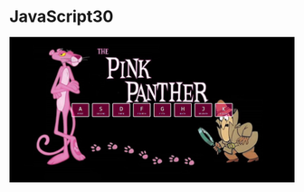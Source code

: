 # JavaScript30
![Image description](https://github.com/DavidAlejandroM/JavaScript30/blob/master/01%20-%20JavaScript%20Drum%20Kit/img/01-JavaScriptDrumKit.png?raw=true)
